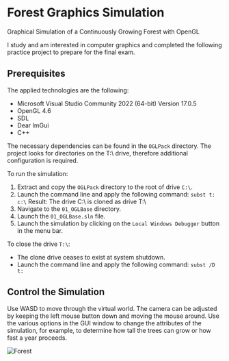# Forest Graphics Simulation

Graphical Simulation of a Continuously Growing Forest with OpenGL

I study and am interested in computer graphics and completed the following practice project to prepare for the final exam.

## Prerequisites

The applied technologies are the following:
- Microsoft Visual Studio Community 2022 (64-bit) Version 17.0.5
- OpenGL 4.6
- SDL
- Dear ImGui
- C++

The necessary dependencies can be found in the `OGLPack` directory.
The project looks for directories on the T:\ drive, therefore additional configuration is required.

To run the simulation:
1. Extract and copy the `OGLPack` directory to the root of drive `C:\`.
2. Launch the command line and apply the following command:
   `subst t: c:\`
   Result: The drive C:\ is cloned as drive T:\
3. Navigate to the `01_OGLBase` directory.
4. Launch the `01_OGLBase.sln` file.
5. Launch the simulation by clicking on the `Local Windows Debugger` button in the menu bar.

To close the drive `T:\`:
- The clone drive ceases to exist at system shutdown.
- Launch the command line and apply the following command:
   `subst /D t:`

## Control the Simulation

Use WASD to move through the virtual world.
The camera can be adjusted by keeping the left mouse button down and moving the mouse around.
Use the various options in the GUI window to change the attributes of the simulation, for example, to determine how tall the trees can grow or how fast a year proceeds.

![Forest](forest.gif)
